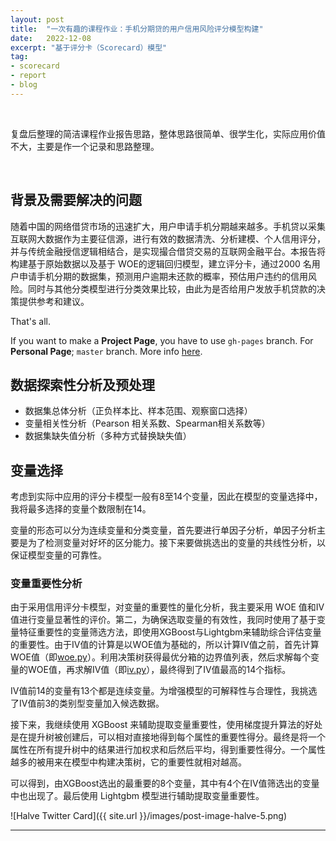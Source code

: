 ```yaml
---
layout: post
title:  "一次有趣的课程作业：手机分期贷的用户信用风险评分模型构建"
date:   2022-12-08
excerpt: "基于评分卡（Scorecard）模型"
tag:
- scorecard 
- report
- blog
---
```


<br/>

复盘后整理的简洁课程作业报告思路，整体思路很简单、很学生化，实际应用价值不大，主要是作一个记录和思路整理。

<br/>

## 背景及需要解决的问题
随着中国的网络借贷市场的迅速扩大，用户申请手机分期越来越多。手机贷以采集互联网大数据作为主要征信源，进行有效的数据清洗、分析建模、个人信用评分，并与传统金融授信逻辑相结合，是实现撮合借贷交易的互联网金融平台。本报告将构建基于原始数据以及基于 WOE的逻辑回归模型，建立评分卡，通过2000 名用户申请手机分期的数据集，预测用户逾期未还款的概率，预估用户违约的信用风险。同时与其他分类模型进行分类效果比较，由此为是否给用户发放手机贷款的决策提供参考和建议。
     
That's all.

If you want to make a **Project Page**, you have to use `gh-pages` branch. For **Personal Page**; `master` branch. More info [here](https://help.github.com/articles/about-github-pages-and-jekyll/#jekylls-build-process).

## 数据探索性分析及预处理
* 数据集总体分析（正负样本比、样本范围、观察窗口选择）
* 变量相关性分析（Pearson 相关系数、Spearman相关系数等）
* 数据集缺失值分析（多种方式替换缺失值）

## 变量选择
考虑到实际中应用的评分卡模型一般有8至14个变量，因此在模型的变量选择中，我将最多选择的变量个数限制在14。

变量的形态可以分为连续变量和分类变量，首先要进行单因子分析，单因子分析主要是为了检测变量对好坏的区分能力。接下来要做挑选出的变量的共线性分析，以保证模型变量的可靠性。

### 变量重要性分析
由于采用信用评分卡模型，对变量的重要性的量化分析，我主要采用 WOE 值和IV 值进行变量显著性的评价。第二，为确保选取变量的有效性，我同时使用了基于变量特征重要性的变量筛选方法，即使用XGBoost与Lightgbm来辅助综合评估变量的重要性。由于IV值的计算是以WOE值为基础的，所以计算IV值之前，首先计算 WOE值（即[woe.py](https://github.com/LZXCyrus/scorecard/blob/main/woe.py)）。利用决策树获得最优分箱的边界值列表，然后求解每个变量的WOE值，再求解IV值（即[iv.py](https://github.com/LZXCyrus/scorecard/blob/main/iv.py)），最终得到了IV值最高的14个指标。

IV值前14的变量有13个都是连续变量。为增强模型的可解释性与合理性，我挑选了IV值前3的类别型变量加入候选数据。

接下来，我继续使用 XGBoost 来辅助提取变量重要性，使用梯度提升算法的好处是在提升树被创建后，可以相对直接地得到每个属性的重要性得分。最终是将一个属性在所有提升树中的结果进行加权求和后然后平均，得到重要性得分。一个属性越多的被用来在模型中构建决策树，它的重要性就相对越高。

可以得到，由XGBoost选出的最重要的8个变量，其中有4个在IV值筛选出的变量中也出现了。最后使用 Lightgbm 模型进行辅助提取变量重要性。

![Halve Twitter Card]({{ site.url }}/images/post-image-halve-5.png)

---

